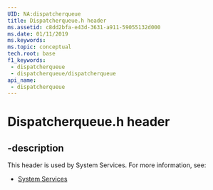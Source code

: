 ```yaml
---
UID: NA:dispatcherqueue
title: Dispatcherqueue.h header
ms.assetid: c8dd2bfa-e43d-3631-a911-59055132d000
ms.date: 01/11/2019
ms.keywords: 
ms.topic: conceptual
tech.root: base
f1_keywords:
 - dispatcherqueue
 - dispatcherqueue/dispatcherqueue
api_name:
 - dispatcherqueue
---
```


# Dispatcherqueue.h header


## -description

This header is used by System Services. For more information, see:

- [System Services](../_base/index.md)

